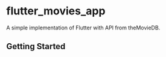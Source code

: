 # flutter_movies_app

A simple implementation of Flutter with API from theMovieDB.



## Getting Started
